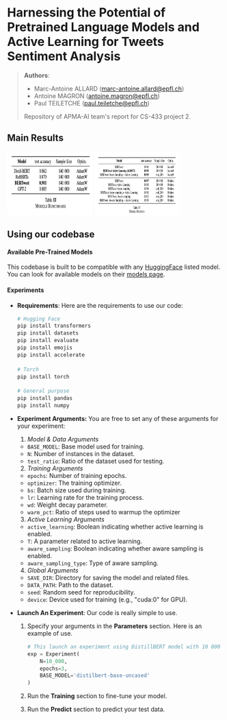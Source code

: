 # Harnessing the Potential of Pretrained Language Models and Active Learning for Tweets Sentiment Analysis

>**Authors**:
> - Marc-Antoine ALLARD (marc-antoine.allard@epfl.ch)
> - Antoine MAGRON (antoine.magron@epfl.ch)
> - Paul TEILETCHE (paul.teiletche@epfl.ch)
>
> Repository of APMA-AI team's report for CS-433 project 2.

## **Main Results**
<img src="./img_res/gen_res.png" alt="Local Image" width="200" height="150">
<img src="./img_res/fine_tune_res.png" alt="Local Image" width="200" height="150">

## **Using our codebase**
#### Available Pre-Trained Models
This codebase is built to be compatible with any [HuggingFace](https://huggingface.co/) listed model. You can look for available models on their [models page](https://huggingface.co/models).

#### Experiments
- **Requirements**:
Here are the requirements to use our code:
    ```bash
    # Hugging Face
    pip install transformers
    pip install datasets
    pip install evaluate
    pip install emojis
    pip install accelerate

    # Torch
    pip install torch

    # General purpose
    pip install pandas
    pip install numpy
    ```

- **Experiment Arguments:**
You are free to set any of these arguments for your experiment:
    1) *Model & Data Arguments*
    - `BASE_MODEL`: Base model used for training.
    - `N`: Number of instances in the dataset.
    - `test_ratio`: Ratio of the dataset used for testing.

    2) *Training Arguments*
    - `epochs`: Number of training epochs.
    - `optimizer`: The training optimizer.
    - `bs`: Batch size used during training.
    - `lr`: Learning rate for the training process.
    - `wd`: Weight decay parameter.
    - `warm_pct`: Ratio of steps used to warmup the optimizer

    3) *Active Learning Arguments*
    - `active_learning`: Boolean indicating whether active learning is enabled.
    - `T`: A parameter related to active learning.
    - `aware_sampling`: Boolean indicating whether aware sampling is enabled.
    - `aware_sampling_type`: Type of aware sampling.

    4) *Global Arguments*
    - `SAVE_DIR`: Directory for saving the model and related files.
    - `DATA_PATH`: Path to the dataset.
    - `seed`: Random seed for reproducibility.
    - `device`: Device used for training (e.g., "cuda:0" for GPU).


- **Launch An Experiment**:
Our code is really simple to use. 

    1) Specify your arguments in the **Parameters** section. Here is an example of use.
        ```python
        # This launch an experiment using DistillBERT model with 10 000 samples using 3 epochs.
        exp = Experiment(
            N=10_000,
            epochs=3,
            BASE_MODEL='distilbert-base-uncased'
        )
        ```
    
    2) Run the **Training** section to fine-tune your model.
    
    3) Run the **Predict** section to predict your test data.




